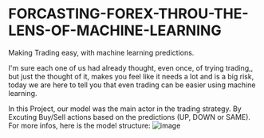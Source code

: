# FORCASTING-FOREX-THROU-THE-LENS-OF-MACHINE-LEARNING
Making Trading easy, with machine learning predictions.


I'm sure each one of us  had already thought, even once, of trying trading,, but just the thought of it, makes you feel like it needs a lot and is a big risk, today we are here to tell you that even trading can be easier using machine learning.

In this Project, our model was the main actor in the trading strategy. By Excuting Buy/Sell actions based on the predictions (UP, DOWN or SAME).
For more infos, here is the model structure: 
![image](https://github.com/KHAOULA-LAGHDAF/FORCASTING-FOREX-THROU-THE-LENS-OF-MACHINE-LEARNING/assets/72404281/ac5c638c-fd95-472b-85a4-6ec8aab7dbf7)

